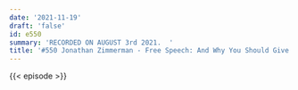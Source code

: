 ```yaml
---
date: '2021-11-19'
draft: 'false'
id: e550
summary: 'RECORDED ON AUGUST 3rd 2021.  '
title: '#550 Jonathan Zimmerman - Free Speech: And Why You Should Give a Damn'
---
```

{{< episode >}}

